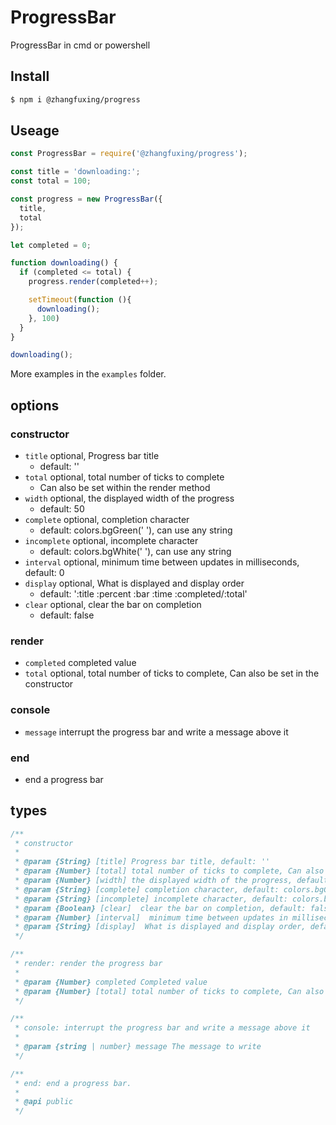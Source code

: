 # ProgressBar
ProgressBar in cmd or powershell

## Install

```sh
$ npm i @zhangfuxing/progress
```  

## Useage  

```js
const ProgressBar = require('@zhangfuxing/progress');

const title = 'downloading:';
const total = 100;

const progress = new ProgressBar({
  title, 
  total
});

let completed = 0;

function downloading() {
  if (completed <= total) {
    progress.render(completed++);

    setTimeout(function (){
      downloading();
    }, 100)
  }
}

downloading();
```  

More examples in the `examples` folder.

## options
### constructor  
* `title` optional, Progress bar title 
  - default: ''
* `total` optional, total number of ticks to complete 
  - Can also be set within the render method
* `width` optional, the displayed width of the progress 
  - default: 50
* `complete` optional, completion character 
  - default: colors.bgGreen(' '), can use any string
* `incomplete` optional, incomplete character 
  - default: colors.bgWhite(' '), can use any string
* `interval` optional, minimum time between updates in milliseconds, default: 0
* `display` optional, What is displayed and display order
  - default: ':title :percent :bar :time :completed/:total'
* `clear` optional, clear the bar on completion
  - default: false

### render  
* `completed` completed value
* `total` optional, total number of ticks to complete, Can also be set in the constructor

### console  
* `message` interrupt the progress bar and write a message above it  

### end
* end a progress bar  


## types
```js
/**
 * constructor
 * 
 * @param {String} [title] Progress bar title, default: ''
 * @param {Number} [total] total number of ticks to complete, Can also be set within the render method
 * @param {Number} [width] the displayed width of the progress, default: 50
 * @param {String} [complete] completion character, default: colors.bgGreen(' '), can use any string
 * @param {String} [incomplete] incomplete character, default: colors.bgWhite(' '), can use any string
 * @param {Boolean} [clear]  clear the bar on completion, default: false
 * @param {Number} [interval]  minimum time between updates in milliseconds, default: 0
 * @param {String} [display]  What is displayed and display order, default: ':title :percent :bar :time :completed/:total'
 */

/**
 * render: render the progress bar
 * 
 * @param {Number} completed Completed value
 * @param {Number} [total] total number of ticks to complete, Can also be set in the constructor
 */

/**
 * console: interrupt the progress bar and write a message above it
 * 
 * @param {string | number} message The message to write
 */

/**
 * end: end a progress bar.
 * 
 * @api public
 */
```  
